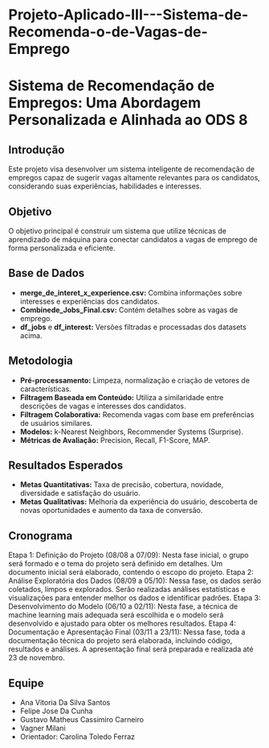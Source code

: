 # Projeto-Aplicado-III---Sistema-de-Recomenda-o-de-Vagas-de-Emprego

# Sistema de Recomendação de Empregos: Uma Abordagem Personalizada e Alinhada ao ODS 8

## Introdução

Este projeto visa desenvolver um sistema inteligente de recomendação de empregos capaz de sugerir vagas altamente relevantes para os candidatos, considerando suas experiências, habilidades e interesses.

## Objetivo

O objetivo principal é construir um sistema que utilize técnicas de aprendizado de máquina para conectar candidatos a vagas de emprego de forma personalizada e eficiente.

## Base de Dados
* **merge_de_interet_x_experience.csv:** Combina informações sobre interesses e experiências dos candidatos.
* **Combinede_Jobs_Final.csv:** Contém detalhes sobre as vagas de emprego.
* **df_jobs** e **df_interest:** Versões filtradas e processadas dos datasets acima.

## Metodologia
* **Pré-processamento:** Limpeza, normalização e criação de vetores de características.
* **Filtragem Baseada em Conteúdo:** Utiliza a similaridade entre descrições de vagas e interesses dos candidatos.
* **Filtragem Colaborativa:** Recomenda vagas com base em preferências de usuários similares.
* **Modelos:** k-Nearest Neighbors, Recommender Systems (Surprise).
* **Métricas de Avaliação:** Precision, Recall, F1-Score, MAP.

## Resultados Esperados
* **Metas Quantitativas:** Taxa de precisão, cobertura, novidade, diversidade e satisfação do usuário.
* **Metas Qualitativas:** Melhoria da experiência do usuário, descoberta de novas oportunidades e aumento da taxa de conversão.

## Cronograma
Etapa 1: Definição do Projeto (08/08 a 07/09): Nesta fase inicial, o grupo será formado e o tema do projeto será definido em detalhes. Um documento inicial será elaborado, contendo o escopo do projeto.
Etapa 2: Análise Exploratória dos Dados (08/09 a 05/10): Nessa fase, os dados serão coletados, limpos e explorados. Serão realizadas análises estatísticas e visualizações para entender melhor os dados e identificar padrões.
Etapa 3: Desenvolvimento do Modelo (06/10 a 02/11): Nesta fase, a técnica de machine learning mais adequada será escolhida e o modelo será desenvolvido e ajustado para obter os melhores resultados.
Etapa 4: Documentação e Apresentação Final (03/11 a 23/11): Nessa fase, toda a documentação técnica do projeto será elaborada, incluindo código, resultados e análises. A apresentação final será preparada e realizada até 23 de novembro.


## Equipe
* Ana Vitoria Da Silva Santos
* Felipe Jose Da Cunha
* Gustavo Matheus Cassimiro Carneiro
* Vagner Milani
* Orientador: Carolina Toledo Ferraz

